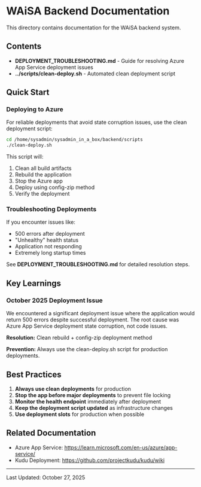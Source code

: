 # WAiSA Backend Documentation

This directory contains documentation for the WAiSA backend system.

## Contents

- **DEPLOYMENT_TROUBLESHOOTING.md** - Guide for resolving Azure App Service deployment issues
- **../scripts/clean-deploy.sh** - Automated clean deployment script

## Quick Start

### Deploying to Azure

For reliable deployments that avoid state corruption issues, use the clean deployment script:

```bash
cd /home/sysadmin/sysadmin_in_a_box/backend/scripts
./clean-deploy.sh
```

This script will:
1. Clean all build artifacts
2. Rebuild the application
3. Stop the Azure app
4. Deploy using config-zip method
5. Verify the deployment

### Troubleshooting Deployments

If you encounter issues like:
- 500 errors after deployment
- "Unhealthy" health status
- Application not responding
- Extremely long startup times

See **DEPLOYMENT_TROUBLESHOOTING.md** for detailed resolution steps.

## Key Learnings

### October 2025 Deployment Issue

We encountered a significant deployment issue where the application would return 500 errors despite successful deployment. The root cause was Azure App Service deployment state corruption, not code issues.

**Resolution:** Clean rebuild + config-zip deployment method

**Prevention:** Always use the clean-deploy.sh script for production deployments.

## Best Practices

1. **Always use clean deployments** for production
2. **Stop the app before major deployments** to prevent file locking
3. **Monitor the health endpoint** immediately after deployment
4. **Keep the deployment script updated** as infrastructure changes
5. **Use deployment slots** for production when possible

## Related Documentation

- Azure App Service: https://learn.microsoft.com/en-us/azure/app-service/
- Kudu Deployment: https://github.com/projectkudu/kudu/wiki

---

Last Updated: October 27, 2025
